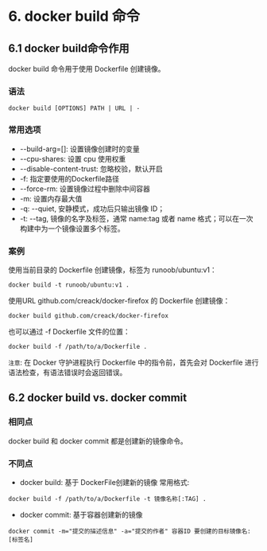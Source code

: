 # 6. docker build 命令
 
## 6.1 docker build命令作用

docker build 命令用于使用 Dockerfile 创建镜像。

### 语法
```shell script0
docker build [OPTIONS] PATH | URL | -
```

### 常用选项

* --build-arg=[]: 设置镜像创建时的变量
* --cpu-shares: 设置 cpu 使用权重
* --disable-content-trust: 忽略校验，默认开启
* -f: 指定要使用的Dockerfile路径
* --force-rm: 设置镜像过程中删除中间容器
* -m: 设置内存最大值
* -q: --quiet, 安静模式，成功后只输出镜像 ID；
* -t: --tag, 镜像的名字及标签，通常 name:tag 或者 name 格式；可以在一次构建中为一个镜像设置多个标签。


### 案例
使用当前目录的 Dockerfile 创建镜像，标签为 runoob/ubuntu:v1：
```shell script
docker build -t runoob/ubuntu:v1 . 
```

使用URL github.com/creack/docker-firefox 的 Dockerfile 创建镜像：
```shell script
docker build github.com/creack/docker-firefox
```

也可以通过 -f Dockerfile 文件的位置：
```shell script
docker build -f /path/to/a/Dockerfile .
```

`注意`: 在 Docker 守护进程执行 Dockerfile 中的指令前，首先会对 Dockerfile 进行语法检查，有语法错误时会返回错误。

## 6.2 docker build vs. docker commit
### 相同点

docker build 和 docker commit 都是创建新的镜像命令。

### 不同点
* docker build: 基于 DockerFile创建新的镜像
常用格式:
```shell script
docker build -f /path/to/a/Dockerfile -t 镜像名称[:TAG] .
```
* docker commit: 基于容器创建新的镜像
```shell script
docker commit -m="提交的描述信息" -a="提交的作者" 容器ID 要创建的目标镜像名:[标签名]
```
